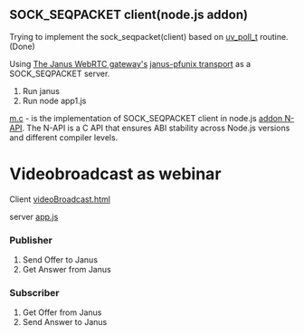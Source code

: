 ## SOCK_SEQPACKET client(node.js addon)

Trying to implement the sock_seqpacket(client) based on [uv_poll_t](http://docs.libuv.org/en/v1.x/poll.html) routine. (Done)

Using [The Janus WebRTC gateway's](https://github.com/meetecho/janus-gateway)
[janus-pfunix transport](https://github.com/meetecho/janus-gateway/blob/master/transports/janus_pfunix.c) as a SOCK_SEQPACKET server.

1. Run janus
2. Run node app1.js

[m.c](https://github.com/Globik/kore-mediasoup/blob/master/addon/emitter4/m.c) -
is the implementation of SOCK_SEQPACKET client in node.js [addon N-API](https://nodejs.org/dist/latest-v9.x/docs/api/n-api.html).
The N-API is a C API that ensures ABI stability across Node.js versions and different compiler levels.

#  Videobroadcast as webinar

Client [videoBroadcast.html](https://github.com/Globik/kore-mediasoup/blob/master/addon/emitter4/public/html/videoBroadcast.html)

server [app.js](https://github.com/Globik/kore-mediasoup/blob/master/addon/emitter4/app.js)

### Publisher

1. Send Offer to Janus
2. Get Answer from Janus

### Subscriber

1. Get Offer from Janus
2. Send Answer to Janus
